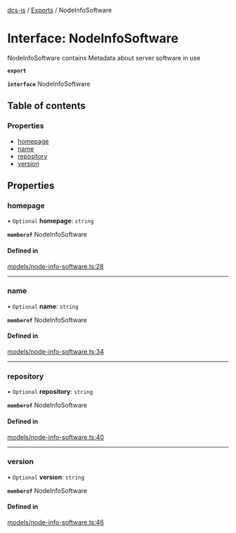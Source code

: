 [dcs-js](../README.md) / [Exports](../modules.md) / NodeInfoSoftware

# Interface: NodeInfoSoftware

NodeInfoSoftware contains Metadata about server software in use

**`export`**

**`interface`** NodeInfoSoftware

## Table of contents

### Properties

- [homepage](NodeInfoSoftware.md#homepage)
- [name](NodeInfoSoftware.md#name)
- [repository](NodeInfoSoftware.md#repository)
- [version](NodeInfoSoftware.md#version)

## Properties

### <a id="homepage" name="homepage"></a> homepage

• `Optional` **homepage**: `string`

**`memberof`** NodeInfoSoftware

#### Defined in

[models/node-info-software.ts:28](https://github.com/unfoldingWord/dcs-js/blob/b29eb7a/models/node-info-software.ts#L28)

___

### <a id="name" name="name"></a> name

• `Optional` **name**: `string`

**`memberof`** NodeInfoSoftware

#### Defined in

[models/node-info-software.ts:34](https://github.com/unfoldingWord/dcs-js/blob/b29eb7a/models/node-info-software.ts#L34)

___

### <a id="repository" name="repository"></a> repository

• `Optional` **repository**: `string`

**`memberof`** NodeInfoSoftware

#### Defined in

[models/node-info-software.ts:40](https://github.com/unfoldingWord/dcs-js/blob/b29eb7a/models/node-info-software.ts#L40)

___

### <a id="version" name="version"></a> version

• `Optional` **version**: `string`

**`memberof`** NodeInfoSoftware

#### Defined in

[models/node-info-software.ts:46](https://github.com/unfoldingWord/dcs-js/blob/b29eb7a/models/node-info-software.ts#L46)

